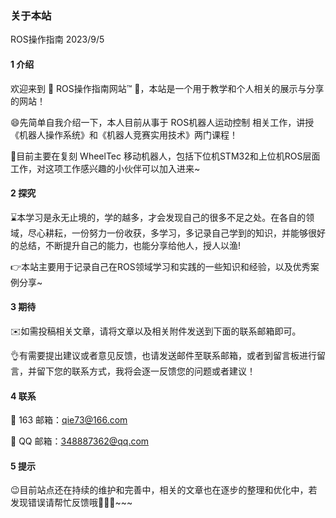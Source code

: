 ### 关于本站
ROS操作指南 2023/9/5 

#### 1 介绍

欢迎来到 🎉 ROS操作指南网站™ 🎉，本站是一个用于教学和个人相关的展示与分享的网站！

😄先简单自我介绍一下，本人目前从事于 ROS机器人运动控制 相关工作，讲授《机器人操作系统》和《机器人竞赛实用技术》两门课程！

💪目前主要在复刻 WheelTec 移动机器人，包括下位机STM32和上位机ROS层面工作，对这项工作感兴趣的小伙伴可以加入进来~

#### 2 探究

⌛️本学习是永无止境的，学的越多，才会发现自己的很多不足之处。在各自的领域，尽心耕耘，一份努力一份收获，多学习，多记录自己学到的知识，并能够很好的总结，不断提升自己的能力，也能分享给他人，授人以渔!

👉本站主要用于记录自己在ROS领域学习和实践的一些知识和经验，以及优秀案例分享~

#### 3 期待

✉️如需投稿相关文章，请将文章以及相关附件发送到下面的联系邮箱即可。

👌有需要提出建议或者意见反馈，也请发送邮件至联系邮箱，或者到留言板进行留言，并留下您的联系方式，我将会逐一反馈您的问题或者建议！


#### 4 联系

📧 163 邮箱：qie73@166.com

📧 QQ 邮箱：348887362@qq.com



#### 5 提示

😉目前站点还在持续的维护和完善中，相关的文章也在逐步的整理和优化中，若发现错误请帮忙反馈哦🚀🚀🚀~~~